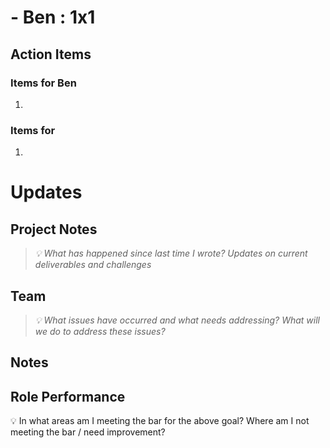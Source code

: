 # <Date> - Ben : <Manager> 1x1

## Action Items

### Items for Ben

1.

### Items for <Manager>

1.

# Updates
## Project Notes
>_💡 What has happened since last time I wrote? Updates on current deliverables and challenges_



## Team
>_💡 What issues have occurred and what needs addressing? What will we do to address these issues?_


## Notes


## Role Performance
💡 In what areas am I meeting the bar for the above goal? Where am I not meeting the bar / need improvement?




